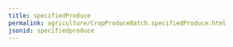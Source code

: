 ```yaml
---
title: specifiedProduce
permalink: agriculture/CropProduceBatch.specifiedProduce.html
jsonid: specifiedproduce
---
```

